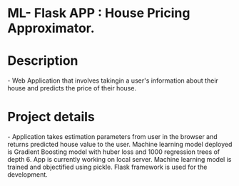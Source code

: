 <h1> <b> ML- Flask APP : House Pricing Approximator.</h1></b>

<h1><b>Description</h1></b>- Web Application that involves  
takingin a user's information about their house and predicts the price of their house.</b></i>

<h1><b>Project details</h1></b> - Application takes estimation parameters from user in the browser and returns predicted house value to the user.
Machine learning model deployed is Gradient Boosting model with huber loss and 1000 regression trees of depth 6. App is currently working on local server.
Machine learning model is trained and objectified using pickle. Flask framework is used for the development. 


           
